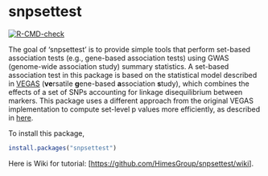 
<!-- README.md is generated from README.Rmd. Please edit that file -->

# snpsettest

<!-- badges: start -->

[![R-CMD-check](https://github.com/HimesGroup/snpsettest/workflows/R-CMD-check/badge.svg)](https://github.com/HimesGroup/snpsettest/actions)
<!-- badges: end -->

The goal of ‘snpsettest’ is to provide simple tools that perform
set-based association tests (e.g., gene-based association tests) using
GWAS (genome-wide association study) summary statistics. A set-based
association test in this package is based on the statistical model
described in
[VEGAS](https://www.ncbi.nlm.nih.gov/pmc/articles/PMC2896770/)
(**ve**rsatile **g**ene-based **a**ssociation **s**tudy), which combines
the effects of a set of SNPs accounting for linkage disequilibrium
between markers. This package uses a different approach from the
original VEGAS implementation to compute set-level p values more
efficiently, as described in
[here](https://github.com/HimesGroup/snpsettest/wiki/Statistical-test-in-snpsettest).

To install this package,

``` r
install.packages("snpsettest")
```

Here is Wiki for tutorial:
\[<https://github.com/HimesGroup/snpsettest/wiki>\].
